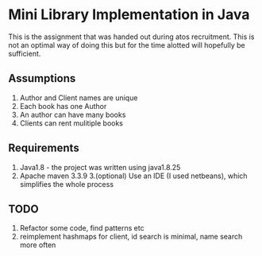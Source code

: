 # Mini Library Implementation in Java
This is the assignment that was handed out during atos recruitment. This
is not an optimal way of doing this but for the time alotted will hopefully
be sufficient.  

## Assumptions
1. Author and Client names are unique
2. Each book has one Author
3. An author can have many books
4. Clients can rent mulitiple books

## Requirements
1. Java1.8 - the project was written using java1.8.25
2. Apache maven 3.3.9
3.(optional) Use an IDE (I used netbeans), which simplifies the whole process

## TODO
1. Refactor some code, find patterns etc
2. reimplement hashmaps for client, id search is minimal, name search more often


